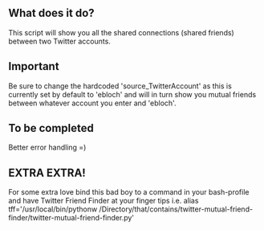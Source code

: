 ## What does it do?

This script will show you all the shared connections (shared friends) between two Twitter accounts.

## Important

Be sure to change the hardcoded 'source_TwitterAccount' as this is currently set by default to 'ebloch' and will in turn show you mutual friends between whatever account you enter and 'ebloch'.

## To be completed

Better error handling =)

## EXTRA EXTRA!

For some extra love bind this bad boy to a command in your bash-profile and have Twitter Friend Finder at your finger tips i.e. alias tff='/usr/local/bin/pythonw /Directory/that/contains/twitter-mutual-friend-finder/twitter-mutual-friend-finder.py'